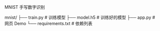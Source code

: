 MNIST 手写数字识别

mnist/
├── train.py          # 训练模型
├── model.h5          # 训练好的模型
├── app.py            # 网页 Demo
└── requirements.txt  # 依赖列表